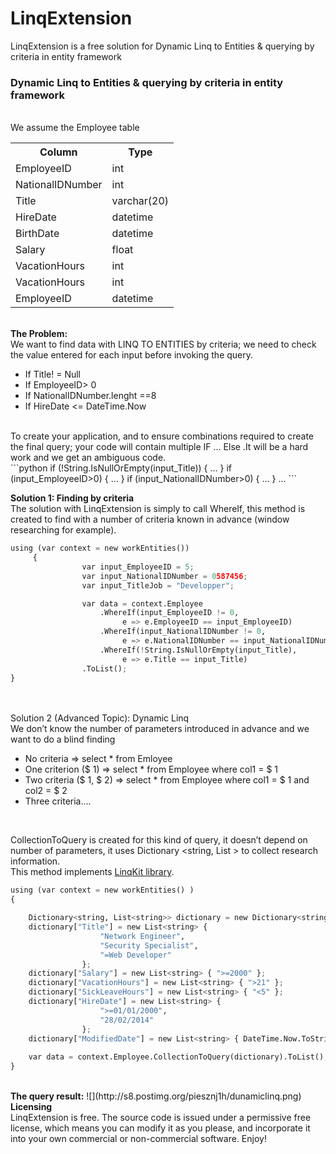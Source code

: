 LinqExtension
=============

LinqExtension is a free solution for Dynamic Linq to Entities &amp; querying by criteria in entity framework

<h3> Dynamic Linq to Entities & querying by criteria in entity framework </h3><br>
We assume the Employee table<br>
<table>
<tr>
<th>Column</th><th>		Type</th>
</tr>
<tr>
<td>EmployeeID</td><td>	int</td>
</tr>
<tr>
<td>NationalIDNumber</td><td>	int</td>
</tr>
<tr>
<td>Title</td><td>	varchar(20)</td>
</tr>
<tr>
<td>HireDate</td><td>	datetime</td>
</tr>
<tr>
<td>BirthDate</td><td>	datetime</td>
</tr>
<tr>
<td>Salary</td><td>	float</td>
</tr>
<tr>
<td>VacationHours</td><td>	int</td>
</tr>
<tr>
<td>VacationHours</td><td>	int</td>
</tr>
<tr>
<td>EmployeeID</td><td>	datetime</td>
</tr>
</table>
<br>
<b> The Problem: </b><br>
We want to find data with LINQ TO ENTITIES by criteria; we need to check the value entered for each input before invoking the query.<br>
<ul>
<li>
If Title! = Null 
</li>
<li>
If EmployeeID> 0 
</li>
<li>
If NationalIDNumber.lenght  ==8
</li>
<li>
If HireDate <= DateTime.Now
</li>
</ul><br>
To create your application, and to ensure combinations required to create the final query; your code will contain multiple IF ... Else .It will be a hard work and we get an ambiguous code.<br>
```python
if (!String.IsNullOrEmpty(input_Title))
{
	…
}
if (input_EmployeeID>0)
{
	…
}
if (input_NationalIDNumber>0)
{
	…
}
…
```

<b>Solution 1: Finding by criteria</b><br>
The solution with LinqExtension is simply to call WhereIf, this method is created to find with a number of criteria known in advance (window researching for example).<br>
```python
using (var context = new workEntities())
     {
                var input_EmployeeID = 5;
                var input_NationalIDNumber = 0587456;
                var input_TitleJob = "Developper";

                var data = context.Employee
            		.WhereIf(input_EmployeeID != 0, 
                         e => e.EmployeeID == input_EmployeeID)
     		        .WhereIf(input_NationalIDNumber != 0, 
                         e => e.NationalIDNumber == input_NationalIDNumber)
            		.WhereIf(!String.IsNullOrEmpty(input_Title),
                         e => e.Title == input_Title)
                .ToList();
}

```
<br>
<br>Solution 2 (Advanced Topic): Dynamic Linq</b><br>
We don’t know the number of parameters introduced in advance and we want to do a blind finding 
<ul>
<li> No criteria => select * from Emloyee  </li>
<li>One criterion ($ 1) => select * from Employee where col1 = $ 1  </li>
<li>Two criteria ($ 1, $ 2) => select * from Employee where col1 = $ 1 and col2 = $ 2 </li>
<li>Three criteria....</li>
</ul><br>

CollectionToQuery is created for this kind of query, it doesn’t depend on number of parameters, it uses Dictionary <string, List <string>> to collect research information.<br>
This method implements [LinqKit  library](http://www.albahari.com/nutshell/linqkit.aspx ).<br>
```python
using (var context = new workEntities() )
{

	Dictionary<string, List<string>> dictionary = new Dictionary<string, List<string>>();
	dictionary["Title"] = new List<string> {  
					"Network Engineer", 
					"Security Specialist", 
					"=Web Developer"
	 			};
	dictionary["Salary"] = new List<string> { ">=2000" };
	dictionary["VacationHours"] = new List<string> { ">21" };
	dictionary["SickLeaveHours"] = new List<string> { "<5" };                
	dictionary["HireDate"] = new List<string> { 
					">=01/01/2000",
					"28/02/2014" 
				};
	dictionary["ModifiedDate"] = new List<string> { DateTime.Now.ToString() };
	
	var data = context.Employee.CollectionToQuery(dictionary).ToList();
}

```
<br>
<b>The query result:</b>
![](http://s8.postimg.org/piesznj1h/dunamiclinq.png)
<b>Licensing</b><br>
LinqExtension is free. The source code is issued under a permissive free license, which means you can modify it as you please, and incorporate it into your own commercial or non-commercial software. Enjoy!
